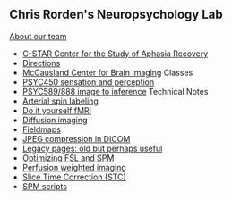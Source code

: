 ## Chris Rorden's Neuropsychology Lab

[About our team](./about/index.md)
  - [C-STAR Center for the Study of Aphasia Recovery](https://cstar.sc.edu/)
  - [Directions](./directions/index.md)
  - [McCausland Center for Brain Imaging](https://sc.edu/study/colleges_schools/artsandsciences/centers_and_institutes/mccausland_center/index.php)
Classes
  - [PSYC450 sensation and perception](./psyc450/index.md)
  - [PSYC589/888 image to inference](./psyc589888/index.md)
Technical Notes
  - [Arterial spin labeling](./asl/index.md)
  - [Do it yourself fMRI](./diy_fmri/index.md)
  - [Diffusion imaging](./dti/index.md)
  - [Fieldmaps](./fieldmaps/index.md)
  - [JPEG compression in DICOM](./jpeg_formats/index.md)
  - [Legacy pages: old but perhaps useful](https://people.cas.sc.edu/rorden/)
  - [Optimizing FSL and SPM](./optimizing_spm_fsl/index.md)
  - [Perfusion weighted imaging](./pwi/index.md)
  - [Slice Time Correction (STC)](./stc/index.md)
  - [SPM scripts](./spm_scripts/index.md)
